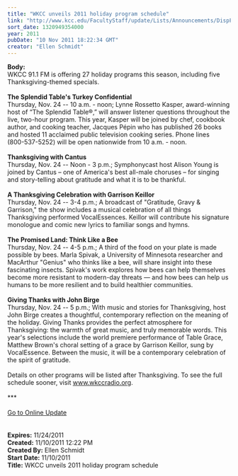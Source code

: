 ```yaml
---
title: "WKCC unveils 2011 holiday program schedule"
link: "http://www.kcc.edu/FacultyStaff/update/Lists/Announcements/DispForm.aspx?ID=513"
sort_date: 1320949354000
year: 2011
pubDate: "10 Nov 2011 18:22:34 GMT"
creator: "Ellen Schmidt"
---
```


<div><b>Body:</b> <div class="ExternalClass7338D1AF989B4933BF2B1A200F869E03">
<div>WKCC 91.1 FM is offering 27 holiday programs this season, including five Thanksgiving-themed specials.</div>
<div><br /><strong>The Splendid Table's Turkey Confidential<br /></strong>Thursday, Nov. 24 -- 10 a.m. - noon; Lynne Rossetto Kasper, award-winning host of “The Splendid Table®,” will answer listener questions throughout the live, two-hour program. This year, Kasper will be joined by chef, cookbook author, and cooking teacher, Jacques Pépin who has published 26 books and hosted 11 acclaimed public television cooking series. Phone lines (<span style="white-space:nowrap" class="baec5a81-e4d6-4674-97f3-e9220f0136c1">800-537-5252</span>) will be open nationwide from 10 a.m. - noon.</div>
<div> </div>
<div><strong>Thanksgiving with Cantus<br /></strong>Thursday, Nov. 24 -- Noon - 3 p.m.; Symphonycast host Alison Young is joined by Cantus – one of America's best all-male choruses – for singing and story-telling about gratitude and what it is to be thankful.</div>
<div><br /><strong>A Thanksgiving Celebration with Garrison Keillor<br /></strong>Thursday, Nov. 24 -- 3-4 p.m.; A broadcast of &quot;Gratitude, Gravy &amp; Garrison,&quot; the show includes a musical celebration of all things Thanksgiving performed VocalEssences. Keillor will contribute his signature monologue and comic new lyrics to familiar songs and hymns.</div>
<div> </div>
<div><strong>The Promised Land: Think Like a Bee<br /></strong>Thursday, Nov. 24 -- 4-5 p.m.; A third of the food on your plate is made possible by bees. Marla Spivak, a University of Minnesota researcher and MacArthur &quot;Genius&quot; who thinks like a bee, will share insight into these fascinating insects. Spivak's work explores how bees can help themselves become more resistant to modern-day threats — and how bees can help us humans to be more resilient and to build healthier communities.</div>
<div><br /><strong>Giving Thanks with John Birge<br /></strong>Thursday, Nov. 24 -- 5 p.m.; With music and stories for Thanksgiving, host John Birge creates a thoughtful, contemporary reflection on the meaning of the holiday. Giving Thanks provides the perfect atmosphere for Thanksgiving: the warmth of great music, and truly memorable words. This year's selections include the world premiere performance of Table Grace, Matthew Brown's choral setting of a grace by Garrison Keillor, sung by VocalEssence. Between the music, it will be a contemporary celebration of the spirit of gratitude. </div>
<div><br />Details on other programs will be listed after Thanksgiving. To see the full schedule sooner, visit <a href="http://www.wkccradio.org/">www.wkccradio.org</a>.</div>
<div> </div>
<div>***</div>
<div> </div>
<div><a href="/FacultyStaff/update/Pages/dailyupdate.aspx">Go to Online Update</a></div>
<div><br /> </div></div></div>
<div><b>Expires:</b> 11/24/2011</div>
<div><b>Created:</b> 11/10/2011 12:22 PM</div>
<div><b>Created By:</b> Ellen Schmidt</div>
<div><b>Start Date:</b> 11/10/2011</div>
<div><b>Title:</b> WKCC unveils 2011 holiday program schedule</div>
